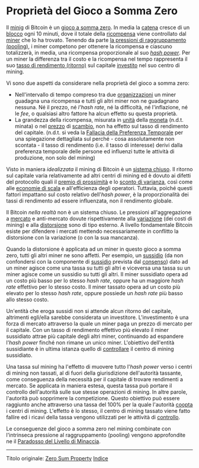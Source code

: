 # Proprietà del Gioco a Somma Zero



Il [minig](ch101-glossary.md#centro-di-mining-mine) di Bitcoin è un [gioco a somma zero](https://it.wikipedia.org/wiki/Gioco_a_somma_zero). In media la [catena](ch101-glossary.md#catena) cresce di un [blocco](ch101-glossary.md#blocco) ogni 10 minuti, dove il totale della [ricompensa](ch101-glossary.md#ricompensa-reward) viene controllato dal [miner](ch101-glossary.md#miner) che lo ha trovato. Tenendo da parte [la pressioni di raggruppamento (pooling)](ch039-pooling-pressure-risk.md), i miner competono per ottenere la ricompensa e ciascuno totalizzerà, in media, una ricompensa proporzionale al suo [_hash power_](ch101-glossary.md#hash-power). Per un miner la differenza tra il costo e la ricompensa nel tempo rappresenta il suo [tasso di rendimento (ritorno)](ch101-glossary.md#interesse) sul capitale [investito](ch101-glossary.md#dare-in-prestito-investire) nel suo centro di mining.

Vi sono due aspetti da considerare nella proprietà del gioco a somma zero:

* Nell'intervallo di tempo compreso tra due [organizzazioni](ch101-glossary.md#organizzazione) un miner guadagna una ricompensa e tutti gli altri miner non ne guadagnano nessuna. Né il prezzo, né _l'hash rate_, né la difficoltà, né l'inflazione, né le _fee_, o qualsiasi altro fattore ha alcun effetto su questa proprietà.
* La grandezza della ricompensa, misurata in [unità](ch101-glossary.md#unità) della [moneta](ch101-glossary.md#moneta) (n.d.t. minata) o nel [prezzo](ch101-glossary.md#prezzo) di [scambio](ch101-glossary.md#scambio-di-unità), non ha effetto sul tasso di rendimento del capitale. (n.d.t. si veda la [Fallacia della Preferenza Temporale](ch085-time-preference-fallacy.md) per una spiegazione dettagliata sul perché - cosa assolutamente non scontata - il tasso di rendimento (i.e. il tasso di interesse) derivi dalla preferenza temporale delle persone ed influenzi tutte le attività di produzione, non solo del mining)

Visto in maniera _idealizzata_ il mining di Bitcoin è un [sistema chiuso](https://en.wikipedia.org/wiki/Closed_system). Il ritorno sul capitale varia relativamente ad altri centri di mining ed è dovuto ai difetti del protocollo quali il [premio di prossimità](ch036-proximity-premium-flaw.md)  e lo [sconto di varianza](ch037-variance-discount-flaw.md), così come alle [economie di scala](https://it.wikipedia.org/wiki/Economie_di_scala) e all'efficienza degli operatori. Tuttavia, poiché questi fattori impattano sul costo relativo dell'_hash power_, è la proporzionalità dei tassi di rendimento ad essere influenzata, non il rendimento globale.

Il Bitcoin _nella realtà_ non è un sistema chiuso. Le pressioni all'aggregazione a [mercato](ch101-glossary.md#mercato) e anti-mercato dovute rispettivamente alla [variazione](ch101-glossary.md#variazione) (dei costi di mining) e alla [distorsione](ch101-glossary.md#distorsione) sono di tipo esterno. A livello fondamentale Bitcoin esiste per difendere i mercati mettendo necessariamente in conflitto la distorsione con la variazione (o con la sua mancanza).

Quando la distorsione è applicata ad un miner in questo gioco a somma zero, tutti gli altri miner ne sono affetti. Per esempio, un [sussidio](https://it.wikipedia.org/wiki/Sussidio) (da non confondersi con la componente di [sussidio](ch101-glossary.md#sussidio-subsidy) prevista dal [consenso](ch101-glossary.md#consenso)) dato ad un miner agisce come una tassa su tutti gli altri e viceversa una tassa su un miner agisce come un sussidio su tutti gli altri. Il miner sussidiato opera ad un costo più basso per lo stesso _hash rate_, oppure ha un maggiore _hash rate_ effettivo per lo stesso costo. Il miner tassato opera ad un costo più elevato per lo stesso _hash rate_, oppure possiede un _hash rate_ più basso allo stesso costo.

Un'entità che eroga sussidi non si attende alcun ritorno del capitale, altrimenti egli/ella sarebbe considerata un investitore. L'investimento è una forza di mercato attraverso la quale un miner paga un prezzo di mercato per il capitale. Con un tasso di rendimento effettivo più elevato il miner sussidiato attrae più capitale degli altri miner, continuando ad espandere l'_hash power_ finché non rimane un unico miner. L'obiettivo dell'entità sussidiante è in ultima istanza quello di [controllare](ch101-glossary.md#potere) il centro di mining sussidiato.

Una tassa sul mining ha l'effetto di muovere tutto l'_hash power_ verso i centri di mining non tassati, al di fuori della giurisdizione dell'autorità tassante, come conseguenza della necessità per il capitale di trovare rendimenti a mercato. Se applicata in maniera estesa, questa tassa può portare il controllo dell'autorità sulle sue stesse operazioni di mining. In altre parole, l'autorità può sopprimere la competizione. Questo obiettivo può essere raggiunto anche attraverso una tassa del 100% per la quale l'autorità [coopta](ch101-glossary.md#cooptazione-co-option) i centri di mining. L'effetto è lo stesso, il centro di mining tassato viene fatto fallire ed i ricavi della tassa vengono utilizzati per le attività di [controllo](ch101-glossary.md#potere). 

Le conseguenze del gioco a somma zero nel mining combinate con l'intrinseca pressione al raggruppamento (pooling) vengono approfondite ne il [Paradosso del Livello di Minaccia]().

---------
Titolo originale: [Zero Sum Property](https://github.com/libbitcoin/libbitcoin-system/wiki/Zero-Sum-Property)
[Indice](/README.md)